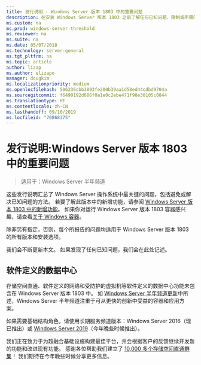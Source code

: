 ```yaml
---
title: 发行说明 - Windows Server 版本 1803 中的重要问题
description: 在安装 Windows Server 版本 1803 之前了解任何已知问题、限制或所需的其他信息
ms.custom: na
ms.prod: windows-server-threshold
ms.reviewer: na
ms.suite: na
ms.date: 05/07/2018
ms.technology: server-general
ms.tgt_pltfrm: na
ms.topic: article
author: lizap
ms.author: elizapo
manager: dougkim
ms.localizationpriority: medium
ms.openlocfilehash: 506236cbb3893fe200b39aa1d58ed44cdbd9704a
ms.sourcegitcommit: f6490192d686f0a1e0c2ebe471f98e30105c0844
ms.translationtype: HT
ms.contentlocale: zh-CN
ms.lasthandoff: 09/10/2019
ms.locfileid: "70868375"
---
```

# <a name="release-notes-important-issues-in-windows-server-version-1803"></a>发行说明:Windows Server 版本 1803 中的重要问题

>适用于：Windows Server 半年频道

这些发行说明汇总了 Windows Server 操作系统中最关键的问题，包括避免或解决已知问题的方法。 若要了解此版本中的新增功能，请参阅 [Windows Server 版本 1803 中的新增功能](whats-new-in-windows-server-1803.md)。 如果你对运行 Windows Server 版本 1803 容器感兴趣，请查看[关于 Windows 容器](https://docs.microsoft.com/virtualization/windowscontainers/about/)。 

除非另有指定，否则，每个所报告的问题均适用于 Windows Server 版本 1803 的所有版本和安装选项。  

我们会不断更新本文。 如果发现了任何已知问题，我们会在此处记述。 


## <a name="software-defined-datacenter"></a>软件定义的数据中心

存储空间直通、软件定义的网络和受防护的虚拟机等软件定义的数据中心功能未包含在 Windows Server 版本 1803 中。 如 [Windows Server 半年频道更新](https://cloudblogs.microsoft.com/windowsserver/2018/03/29/windows-server-semi-annual-channel-update/)中所述，Windows Server 半年频道注重于可从更快的创新中受益的容器和应用方案。 

如果需要基础结构角色，请使用长期服务频道版本：Windows Server 2016（现已推出）或 [Windows Server 2019](https://cloudblogs.microsoft.com/windowsserver/2018/03/20/introducing-windows-server-2019-now-available-in-preview)（今年晚些时候推出）。

我们正在致力于为超融合基础设施构建最佳平台，并会根据客户的反馈继续开发新的功能和改进现有功能。 感谢各位帮助我们建立了 [10,000 多个存储空间直通群集](https://blogs.technet.microsoft.com/filecab/2018/03/27/storage-spaces-direct-momentum)！ 我们期待在今年晚些时候分享更多信息。